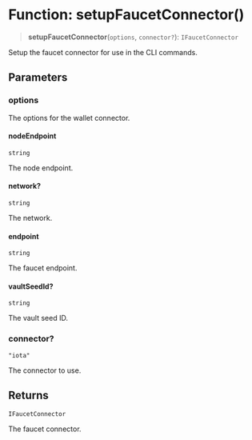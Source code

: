 # Function: setupFaucetConnector()

> **setupFaucetConnector**(`options`, `connector?`): `IFaucetConnector`

Setup the faucet connector for use in the CLI commands.

## Parameters

### options

The options for the wallet connector.

#### nodeEndpoint

`string`

The node endpoint.

#### network?

`string`

The network.

#### endpoint

`string`

The faucet endpoint.

#### vaultSeedId?

`string`

The vault seed ID.

### connector?

`"iota"`

The connector to use.

## Returns

`IFaucetConnector`

The faucet connector.

